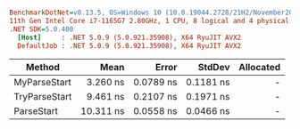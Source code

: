 ``` ini

BenchmarkDotNet=v0.13.5, OS=Windows 10 (10.0.19044.2728/21H2/November2021Update)
11th Gen Intel Core i7-1165G7 2.80GHz, 1 CPU, 8 logical and 4 physical cores
.NET SDK=5.0.400
  [Host]     : .NET 5.0.9 (5.0.921.35908), X64 RyuJIT AVX2
  DefaultJob : .NET 5.0.9 (5.0.921.35908), X64 RyuJIT AVX2


```
|        Method |      Mean |     Error |    StdDev | Allocated |
|-------------- |----------:|----------:|----------:|----------:|
|  MyParseStart |  3.260 ns | 0.0789 ns | 0.1181 ns |         - |
| TryParseStart |  9.461 ns | 0.2107 ns | 0.1971 ns |         - |
|    ParseStart | 10.311 ns | 0.0558 ns | 0.0466 ns |         - |
